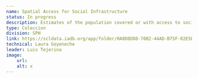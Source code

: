 ```yaml
---
name: Spatial Access for Social Infrastructure
status: In progress
description: Estimates of the population covered or with access to social infrastructure at the H3 (36km2) and subnational (administrative 1 and 2) levels.
type: Coleccion
division: SPH
link: https://scldata.iadb.org/app/folder/0A0D8DD8-70B2-44AD-B75F-02E5B766C454
technical: Laura Goyeneche
leader: Luis Tejerina
image: 
    url: 
    alt: x
---
```

    